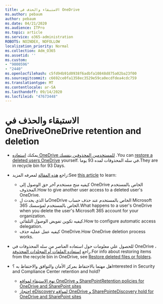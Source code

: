 ```yaml
---
title: الاستبقاء والحذف في OneDrive
ms.author: pebaum
author: pebaum
ms.date: 04/21/2020
ms.audience: ITPro
ms.topic: article
ms.service: o365-administration
ROBOTS: NOINDEX, NOFOLLOW
localization_priority: Normal
ms.collection: Adm_O365
ms.assetid: ''
ms.custom:
- "9000596"
- "2440"
ms.openlocfilehash: c5fd94b91d0938f6adbfa10848d875a02ba23f00
ms.sourcegitcommit: c6692ce0fa1358ec3529e59ca0ecdfdea4cdc759
ms.translationtype: MT
ms.contentlocale: ar-SA
ms.lasthandoff: 09/14/2020
ms.locfileid: "47673448"
---
```

# <a name="onedrive-retention-and-deletion"></a><span data-ttu-id="b80d9-102">الاستبقاء والحذف في OneDrive</span><span class="sxs-lookup"><span data-stu-id="b80d9-102">OneDrive retention and deletion</span></span>

- <span data-ttu-id="b80d9-103">يمكنك [استعاده OneDrive للمستخدمين المحذوفين بنفسك](https://docs.microsoft.com/onedrive/restore-deleted-onedrive) .</span><span class="sxs-lookup"><span data-stu-id="b80d9-103">You can [restore a deleted users OneDrive](https://docs.microsoft.com/onedrive/restore-deleted-onedrive) yourself.</span></span> <span data-ttu-id="b80d9-104">في سله المحذوفات لمده 93 يوما.</span><span class="sxs-lookup"><span data-stu-id="b80d9-104">They are in recycle bin for 93 Days.</span></span>

- <span data-ttu-id="b80d9-105">راجع [هذه المقالة](https://docs.microsoft.com/onedrive/retention-and-deletion) لمعرفه المزيد:</span><span class="sxs-lookup"><span data-stu-id="b80d9-105">See [this article](https://docs.microsoft.com/onedrive/retention-and-deletion) to learn:</span></span>
    - <span data-ttu-id="b80d9-106">كيفيه منح مستخدم آخر حق الوصول إلى OneDrive الخاص بالمستخدم المحذوف.</span><span class="sxs-lookup"><span data-stu-id="b80d9-106">How to give another user access to a deleted user's OneDrive.</span></span>
    - <span data-ttu-id="b80d9-107">ما الذي يحدث لOneDrive الخاص بالمستخدم عند حذف حساب Microsoft 365 الخاص بالمستخدم لمؤسسك.</span><span class="sxs-lookup"><span data-stu-id="b80d9-107">What happens to a user's OneDrive when you delete the user's Microsoft 365 account for your organization.</span></span>
    - <span data-ttu-id="b80d9-108">كيفيه تكوين تفويض الوصول التلقائي.</span><span class="sxs-lookup"><span data-stu-id="b80d9-108">How to configure automatic access delegation.</span></span>
    - <span data-ttu-id="b80d9-109">كيفيه عمل عمليه حذف OneDrive.</span><span class="sxs-lookup"><span data-stu-id="b80d9-109">How OneDrive deletion process works.</span></span>

- <span data-ttu-id="b80d9-110">للحصول علي معلومات حول استعاده العناصر من سله المحذوفات في OneDrive ، راجع [استعاده الملفات أو المجلدات المحذوفة](https://support.office.com/article/949ada80-0026-4db3-a953-c99083e6a84f).</span><span class="sxs-lookup"><span data-stu-id="b80d9-110">For info about restoring items from the recycle bin in OneDrive, see [Restore deleted files or folders](https://support.office.com/article/949ada80-0026-4db3-a953-c99083e6a84f).</span></span>

- <span data-ttu-id="b80d9-111">هل مهتما بالاحتفاظ بمركز الأمان والتوافق والاحتفاظ به ؟</span><span class="sxs-lookup"><span data-stu-id="b80d9-111">Interested in Security and Compliance Center retention and hold?</span></span>
    - [<span data-ttu-id="b80d9-112">نهج الاستبقاء لمواقع OneDrive و SharePoint</span><span class="sxs-lookup"><span data-stu-id="b80d9-112">Retention policies for OneDrive and SharePoint sites</span></span>](https://docs.microsoft.com/microsoft-365/compliance/retention-policies)
    - [<span data-ttu-id="b80d9-113">احتجاز eDiscovery لمواقع OneDrive و SharePoint</span><span class="sxs-lookup"><span data-stu-id="b80d9-113">eDiscovery hold for OneDrive and SharePoint sites</span></span>](https://docs.microsoft.com/office365/securitycompliance/ediscovery-cases#step-4-place-content-locations-on-hold)
